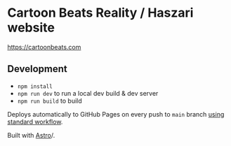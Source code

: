 # Cartoon Beats Reality / Haszari website

https://cartoonbeats.com

## Development
- `npm install` 
- `npm run dev` to run a local dev build & dev server           
- `npm run build` to build

Deploys automatically to GitHub Pages on every push to `main` branch [using standard workflow](./.github/workflows/deploy.yml).

Built with [Astro](https://docs.astro.build)/.
